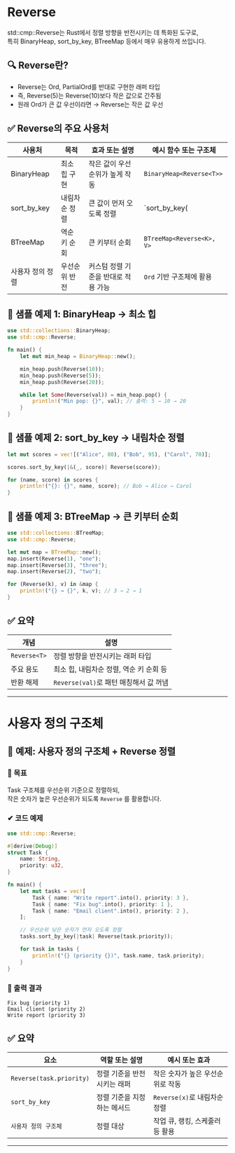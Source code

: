 # Reverse
std::cmp::Reverse는 Rust에서 정렬 방향을 반전시키는 데 특화된 도구로,  
특히 BinaryHeap, sort_by_key, BTreeMap 등에서 매우 유용하게 쓰입니다.

## 🔍 Reverse란?
- Reverse<T>는 Ord, PartialOrd를 반대로 구현한 래퍼 타입
- 즉, Reverse(5)는 Reverse(10)보다 작은 값으로 간주됨
- 원래 Ord가 큰 값 우선이라면 → Reverse는 작은 값 우선

## ✅ Reverse의 주요 사용처
| 사용처        | 목적               | 효과 또는 설명                        | 예시 함수 또는 구조체         |
|---------------|--------------------|---------------------------------------|-------------------------------|
| BinaryHeap    | 최소 힙 구현       | 작은 값이 우선순위가 높게 작동        | `BinaryHeap<Reverse<T>>`     |
| sort_by_key   | 내림차순 정렬      | 큰 값이 먼저 오도록 정렬              | `sort_by_key(|x| Reverse(x))`|
| BTreeMap      | 역순 키 순회       | 큰 키부터 순회                        | `BTreeMap<Reverse<K>, V>`    |
| 사용자 정의 정렬 | 우선순위 반전     | 커스텀 정렬 기준을 반대로 적용 가능    | `Ord` 기반 구조체에 활용      |


## 🧪 샘플 예제 1: BinaryHeap → 최소 힙
```rust
use std::collections::BinaryHeap;
use std::cmp::Reverse;

fn main() {
    let mut min_heap = BinaryHeap::new();

    min_heap.push(Reverse(10));
    min_heap.push(Reverse(5));
    min_heap.push(Reverse(20));

    while let Some(Reverse(val)) = min_heap.pop() {
        println!("Min pop: {}", val); // 출력: 5 → 10 → 20
    }
}
```


## 🧪 샘플 예제 2: sort_by_key → 내림차순 정렬
```rust
let mut scores = vec![("Alice", 80), ("Bob", 95), ("Carol", 70)];

scores.sort_by_key(|&(_, score)| Reverse(score));

for (name, score) in scores {
    println!("{}: {}", name, score); // Bob → Alice → Carol
}
```


## 🧪 샘플 예제 3: BTreeMap → 큰 키부터 순회
```rust
use std::collections::BTreeMap;
use std::cmp::Reverse;

let mut map = BTreeMap::new();
map.insert(Reverse(1), "one");
map.insert(Reverse(3), "three");
map.insert(Reverse(2), "two");

for (Reverse(k), v) in &map {
    println!("{} → {}", k, v); // 3 → 2 → 1
}
```
## ✅ 요약
| 개념         | 설명                                      |
|--------------|-------------------------------------------|
| `Reverse<T>`   | 정렬 방향을 반전시키는 래퍼 타입          |
| 주요 용도     | 최소 힙, 내림차순 정렬, 역순 키 순회 등    |
| 반환 해제     | `Reverse(val)`로 패턴 매칭해서 값 꺼냄     |

---

# 사용자 정의 구조체

## 🧪 예제: 사용자 정의 구조체 + Reverse 정렬
### 🎯 목표

Task 구조체를 우선순위 기준으로 정렬하되,  
작은 숫자가 높은 우선순위가 되도록 `Reverse` 를 활용합니다.

### ✔ 코드 예제
```rust
use std::cmp::Reverse;

#[derive(Debug)]
struct Task {
    name: String,
    priority: u32,
}

fn main() {
    let mut tasks = vec![
        Task { name: "Write report".into(), priority: 3 },
        Task { name: "Fix bug".into(), priority: 1 },
        Task { name: "Email client".into(), priority: 2 },
    ];

    // 우선순위 낮은 숫자가 먼저 오도록 정렬
    tasks.sort_by_key(|task| Reverse(task.priority));

    for task in tasks {
        println!("{} (priority {})", task.name, task.priority);
    }
}
```
### 🧾 출력 결과
```
Fix bug (priority 1)
Email client (priority 2)
Write report (priority 3)
```

## ✅ 요약
| 요소                  | 역할 또는 설명                     | 예시 또는 효과                  |
|-----------------------|------------------------------------|---------------------------------|
| `Reverse(task.priority)`| 정렬 기준을 반전시키는 래퍼        | 작은 숫자가 높은 우선순위로 작동 |
| `sort_by_key`           | 정렬 기준을 지정하는 메서드        | `Reverse(x)`로 내림차순 정렬     |
| `사용자 정의 구조체`     | 정렬 대상                          | 작업 큐, 랭킹, 스케줄러 등 활용  |

---



